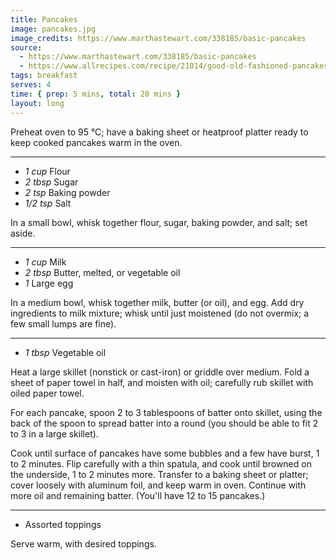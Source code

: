 ```yaml
---
title: Pancakes
image: pancakes.jpg
image_credits: https://www.marthastewart.com/338185/basic-pancakes
source:
  - https://www.marthastewart.com/338185/basic-pancakes
  - https://www.allrecipes.com/recipe/21014/good-old-fashioned-pancakes/
tags: breakfast
serves: 4
time: { prep: 5 mins, total: 20 mins }
layout: long
---
```


Preheat oven to 95 °C; have a baking sheet or heatproof platter ready to keep cooked pancakes warm in the oven.

-----

* _1 cup_ Flour
* _2 tbsp_ Sugar
* _2 tsp_ Baking powder
* _1/2 tsp_ Salt

In a small bowl, whisk together flour, sugar, baking powder, and salt; set aside.

-----

* _1 cup_ Milk
* _2 tbsp_ Butter, melted, or vegetable oil
* _1_ Large egg

In a medium bowl, whisk together milk, butter (or oil), and egg. Add dry ingredients to milk mixture; whisk until just moistened (do not overmix; a few small lumps are fine).

-----

* _1 tbsp_ Vegetable oil

Heat a large skillet (nonstick or cast-iron) or griddle over medium. Fold a sheet of paper towel in half, and moisten with oil; carefully rub skillet with oiled paper towel.

For each pancake, spoon 2 to 3 tablespoons of batter onto skillet, using the back of the spoon to spread batter into a round (you should be able to fit 2 to 3 in a large skillet).

Cook until surface of pancakes have some bubbles and a few have burst, 1 to 2 minutes. Flip carefully with a thin spatula, and cook until browned on the underside, 1 to 2 minutes more. Transfer to a baking sheet or platter; cover loosely with aluminum foil, and keep warm in oven. Continue with more oil and remaining batter. (You'll have 12 to 15 pancakes.)

-----

* Assorted toppings

Serve warm, with desired toppings.
